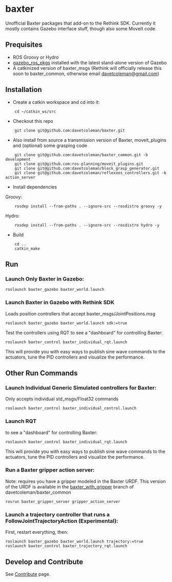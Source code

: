 baxter
======

Unofficial Baxter packages that add-on to the Rethink SDK. Currently it mostly contains Gazebo interface stuff, though also some MoveIt code.

## Prequisites

 * ROS Groovy or Hydro
 * [gazebo_ros_pkgs](gazebosim.org/wiki/Tutorials#ROS_Integration) installed with the latest stand-alone version of Gazebo
 * A catkinized version of baxter_msgs (Rethink will officially release this soon to baxter_common, otherwise email davetcoleman@gmail.com)

## Installation

* Create a catkin workspace and cd into it:

```
    cd ~/catkin_ws/src
```

* Checkout this repo

```
    git clone git@github.com:davetcoleman/baxter.git
```

* Also install from source a transmission version of Baxter, moveit_plugins and (optional) some grasping code

```
    git clone git@github.com:davetcoleman/baxter_common.git -b development
    git clone git@github.com:ros-planning/moveit_plugins.git
    git clone git@github.com:davetcoleman/block_grasp_generator.git
    git clone git@github.com:davetcoleman/reflexxes_controllers.git -b action_server
```

* Install dependencies

Groovy:
```
    rosdep install --from-paths . --ignore-src --rosdistro groovy -y
```

Hydro:
```
    rosdep install --from-paths . --ignore-src --rosdistro hydro -y
```

* Build

```
    cd ..
    catkin_make
```

## Run

### Launch Only Baxter in Gazebo:

```
roslaunch baxter_gazebo baxter_world.launch
```

### Launch Baxter in Gazebo with Rethink SDK
Loads position controllers that accept baxter_msgs/JointPositions.msg

```
roslaunch baxter_gazebo baxter_world.launch sdk:=true
```

Test the controllers using RQT to see a "dashboard" for controlling Baxter:

```
roslaunch baxter_control baxter_individual_rqt.launch 
```

This will provide you with easy ways to publish sine wave commands to the actuators, tune the PID controllers and visualize the performance.

## Other Run Commands

### Launch Individual Generic Simulated controllers for Baxter:
Only accepts individual std_msgs/Float32 commands

```
roslaunch baxter_control baxter_individual_control.launch 
```

### Launch RQT 
to see a "dashboard" for controlling Baxter:

```
roslaunch baxter_control baxter_individual_rqt.launch 
```
This will provide you with easy ways to publish sine wave commands to the actuators, tune the PID controllers and visualize the performance.

### Run a Baxter gripper action server:
Note: requires you have a gripper modeled in the Baxter URDF. This version of the URDF is available in the [baxter_with_gripper](https://github.com/davetcoleman/baxter_common/commits/baxter_with_gripper) branch of davetcoleman/baxter_common

```
rosrun baxter_gripper_server gripper_action_server
```

### Launch a trajectory controller that runs a FollowJointTrajectoryAction (Experimental):

First, restart everything, then:

```
roslaunch baxter_gazebo baxter_world.launch trajectory:=true
roslaunch baxter_control baxter_trajectory_rqt.launch
```

## Develop and Contribute

See [Contribute](https://github.com/osrf/baxter/blob/master/CONTRIBUTING.md) page.

